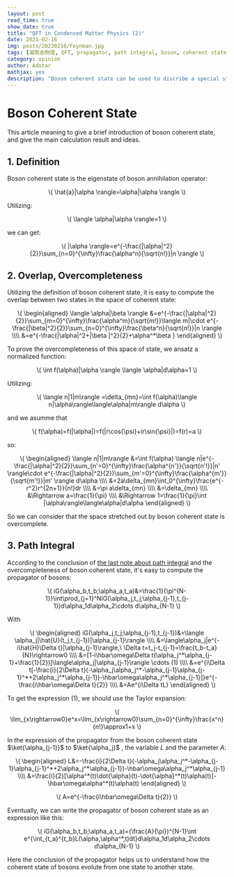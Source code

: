 ```yaml
---
layout: post
read_time: true
show_date: true
title: "QFT in Condensed Matter Physics (2)"
date: 2023-02-16
img: posts/20230216/Feynman.jpg
tags: [凝聚态物理, QFT, propagator, path integral, boson, coherent state]
category: opinion
author: Adotar
mathjax: yes
description: "Boson coherent state can be used to discribe a special state of bosons, which won't be change under the action of annihilation operator. This article meaning to give a brief introduction of boson coherent state, and give the main calculation result and ideas. "
---
```

# Boson Coherent State 

This article meaning to give a brief introduction of boson coherent state, and give the main calculation result and ideas. 

## 1. Definition

Boson coherent state is the eigenstate of boson annihilation operator:

<p style="text-align:center">\(
\hat{a}|\alpha \rangle=\alpha|\alpha \rangle
\)</p>

Utilizing:

<p style="text-align:center">\(
\langle \alpha|\alpha \rangle=1
\)</p>

we can get:

<p style="text-align:center">\(
|\alpha \rangle=e^{-\frac{|\alpha|^2}{2}}\sum_{n=0}^{\infty}\frac{\alpha^n}{\sqrt{n!}}|n \rangle
\)</p>

## 2. Overlap, Overcompleteness

Utilizing the definition of boson coherent state, it is easy to compute the overlap between two states in the space of coherent state:

<p style="text-align:center">\(
\begin{aligned}
\langle \alpha|\beta \rangle
&=e^{-\frac{|\alpha|^2}{2}}\sum_{m=0}^{\infty}\frac{\alpha^m}{\sqrt{m!}}\langle m|\cdot e^{-\frac{|\beta|^2}{2}}\sum_{n=0}^{\infty}\frac{\beta^n}{\sqrt{n!}}|n \rangle \\\\
&=e^{-\frac{|\alpha|^2+|\beta |^2}{2}+\alpha^*\beta }
\end{aligned}
\)</p>

To prove the overcompleteness of this space of state, we ansatz a normalized function:

<p style="text-align:center">\(
\int f(\alpha)|\alpha \rangle \langle \alpha|d\alpha=1
\)</p>

Utilizing:

<p style="text-align:center">\(
\langle n|1|m\rangle =\delta_{mn}=\int f(\alpha)\langle n|\alpha\rangle\langle\alpha|m\rangle d\alpha
\)</p>

and we asumme that

<p style="text-align:center">\(
f(\alpha)=f(|\alpha|)=f(|r\cos{\psi}+ir\sin{\psi}|)=f(r)=a
\)</p>

so:

<p style="text-align:center">\(
\begin{aligned}
\langle n|1|m\rangle
&=\int f(\alpha) \langle n|e^{-\frac{|\alpha|^2}{2}}\sum_{n'=0}^{\infty}\frac{\alpha^{n'}}{\sqrt{n'!}}|n' \rangle\cdot e^{-\frac{|\alpha|^2}{2}}\sum_{m'=0}^{\infty}\frac{\alpha^{m'}}{\sqrt{m'!}}|m' \rangle d\alpha \\\\
&=2a\delta_{mn}\int_0^{\infty}\frac{e^{-r^2}r^{2n+1}}{n!}dr \\\\
&=\pi a\delta_{mn} \\\\
&=\delta_{mn} \\\\
&\Rightarrow a=\frac{1}{\pi} \\\\
&\Rightarrow 1=\frac{1}{\pi}\int |\alpha\rangle\langle\alpha|d\alpha
\end{aligned}
\)</p>

So we can consider that the space stretched out by boson coherent state is overcomplete.

## 3. Path Integral

According to the conclusion of [the last note about path integral](https://adotar.github.io/PhysNote.github.io/QFT-propagator&path-integral.html) and the overcompleteness of boson coherent state, it's easy to compute the propagator of bosons:

<p style="text-align:center">\(
iG(\alpha_b,t_b;\alpha_a,t_a)&=\frac{1}{\pi^{N-1}}\int\prod_{j=1}^NiG(\alpha_j,t_j;\alpha_{j-1},t_{j-1})d\alpha_1d\alpha_2\cdots d\alpha_{N-1}
\)</p>

With

<p style="text-align:center">\(
\begin{aligned}
iG(\alpha_j,t_j;\alpha_{j-1},t_{j-1})&=\langle \alpha_j|\hat{U}(t_j,t_{j-1})|\alpha_{j-1}\rangle \\\\
&=\langle\alpha_j|e^{-i\hat{H}\Delta t}|\alpha_{j-1}\rangle,\ \Delta t=t_j-t_{j-1}=\frac{t_b-t_a}{N}\rightarrow0 \\\\
&=[1-i\hbar\omega\Delta t(\alpha_j^*\alpha_{j-1}+\frac{1}{2})]\langle\alpha_j|\alpha_{j-1}\rangle \cdots (1) \\\\
&=e^{i\Delta t[-\frac{i}{2\Delta t}(-\alpha_j\alpha_j^*-\alpha_{j-1}\alpha_{j-1}^*+2\alpha_j^*\alpha_{j-1})-\hbar\omega\alpha_j^*\alpha_{j-1}]}e^{-\frac{i\hbar\omega\Delta t}{2}} \\\\
&=Ae^{i\Delta tL}
\end{aligned}
\)</p>

To get the expression (1), we should use the Taylor expansion:

<p style="text-align:center">\(
\lim_{x\rightarrow0}e^x=\lim_{x\rightarrow0}\sum_{n=0}^{\infty}\frac{x^n}{n!}\approx1+x
\)</p>

In the expression of the propagator from the boson coherent state $\ket{\alpha_{j-1}}$ to $\ket{\alpha_j}$ , the variable $L$ and the parameter $A$:

<p style="text-align:center">\(
\begin{aligned}
L&=-\frac{i}{2\Delta t}(-\alpha_j\alpha_j^*-\alpha_{j-1}\alpha_{j-1}^*+2\alpha_j^*\alpha_{j-1})-\hbar\omega\alpha_j^*\alpha_{j-1} \\\\
&=\frac{i}{2}[\alpha^*(t)\dot{\alpha}(t)-\dot{\alpha}^*(t)\alpha(t)]-\hbar\omega\alpha^*(t)\alpha(t)
\end{aligned}
\)</p>

<p style="text-align:center">\(
A=e^{-\frac{i\hbar\omega\Delta t}{2}}
\)</p>

Eventually, we can write the propagator of boson coherent state as an expression like this:

<p style="text-align:center">\(
iG(\alpha_b,t_b;\alpha_a,t_a)=(\frac{A}{\pi})^{N-1}\int e^{\int_{t_a}^{t_b}L(\alpha,\alpha^*,t)dt}d\alpha_1d\alpha_2\cdots d\alpha_{N-1}
\)</p>

Here the conclusion of the propagator helps us to understand how the coherent state of bosons evolute from one state to another state.